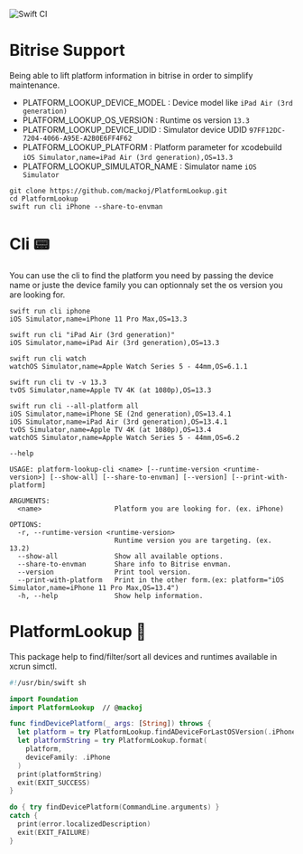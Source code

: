 ![Swift CI](https://github.com/mackoj/PlatformLookup/workflows/Swift%20CI/badge.svg?event=push)

# Bitrise Support

Being able to lift platform information in bitrise in order to simplify maintenance.

- PLATFORM_LOOKUP_DEVICE_MODEL : Device model like `iPad Air (3rd generation)`
- PLATFORM_LOOKUP_OS_VERSION : Runtime os version `13.3`
- PLATFORM_LOOKUP_DEVICE_UDID : Simulator device UDID `97FF12DC-7204-4066-A95E-A2B0E6FF4F62`
- PLATFORM_LOOKUP_PLATFORM : Platform parameter for xcodebuild `iOS Simulator,name=iPad Air (3rd generation),OS=13.3`
- PLATFORM_LOOKUP_SIMULATOR_NAME : Simulator name `iOS Simulator`

```shell
git clone https://github.com/mackoj/PlatformLookup.git
cd PlatformLookup
swift run cli iPhone --share-to-envman
```

# Cli 📟

You can use the cli to find the platform you need by passing the device name or juste the device family you can optionnaly set the os version you are looking for.

```shell
swift run cli iphone
iOS Simulator,name=iPhone 11 Pro Max,OS=13.3
```

```shell
swift run cli "iPad Air (3rd generation)"
iOS Simulator,name=iPad Air (3rd generation),OS=13.3
```

```shell
swift run cli watch
watchOS Simulator,name=Apple Watch Series 5 - 44mm,OS=6.1.1
```

```shell
swift run cli tv -v 13.3
tvOS Simulator,name=Apple TV 4K (at 1080p),OS=13.3
```

```shell
swift run cli --all-platform all
iOS Simulator,name=iPhone SE (2nd generation),OS=13.4.1
iOS Simulator,name=iPad Air (3rd generation),OS=13.4.1
tvOS Simulator,name=Apple TV 4K (at 1080p),OS=13.4
watchOS Simulator,name=Apple Watch Series 5 - 44mm,OS=6.2
```

`--help`
```
USAGE: platform-lookup-cli <name> [--runtime-version <runtime-version>] [--show-all] [--share-to-envman] [--version] [--print-with-platform]

ARGUMENTS:
  <name>                  Platform you are looking for. (ex. iPhone)

OPTIONS:
  -r, --runtime-version <runtime-version>
                          Runtime version you are targeting. (ex. 13.2)
  --show-all              Show all available options.
  --share-to-envman       Share info to Bitrise envman.
  --version               Print tool version.
  --print-with-platform   Print in the other form.(ex: platform="iOS Simulator,name=iPhone 11 Pro Max,OS=13.4")
  -h, --help              Show help information.
```
# PlatformLookup 🔎

This package help to find/filter/sort all devices and runtimes available in xcrun simctl.

```swift
#!/usr/bin/swift sh

import Foundation
import PlatformLookup  // @mackoj

func findDevicePlatform(_ args: [String]) throws {
  let platform = try PlatformLookup.findADeviceForLastOSVersion(.iPhone)
  let platformString = try PlatformLookup.format(
    platform,
    deviceFamily: .iPhone
  )
  print(platformString)
  exit(EXIT_SUCCESS)
}

do { try findDevicePlatform(CommandLine.arguments) }
catch {
  print(error.localizedDescription)
  exit(EXIT_FAILURE)
}
```
